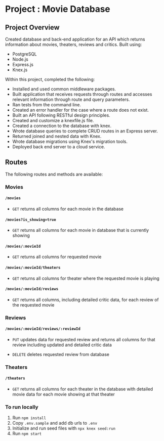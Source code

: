 # Project : Movie Database

## Project Overview

Created database and back-end application for an API which returns information about movies, theaters, reviews and critics.
Built using:

- PostgreSQL
- Node.js
- Express.js
- Knex.js

Within this project, completed the following:

- Installed and used common middleware packages.
- Built application that receives requests through routes and accesses relevant information through route and query parameters.
- Ran tests from the command line.
- Created an error handler for the case where a route does not exist.
- Built an API following RESTful design principles.
- Created and customize a knexfile.js file.
- Created a connection to the database with knex.
- Wrote database queries to complete CRUD routes in an Express server.
- Returned joined and nested data with Knex.
- Wrote database migrations using Knex's migration tools.
- Deployed back end server to a cloud service.

## Routes

The following routes and methods are available:

### Movies

#### `/movies`

- `GET` returns all columns for each movie in the database

#### `/movies?is_showing=true`

- `GET` returns all columns for each movie in database that is currently showing

#### `/movies/:movieId`

- `GET` returns all columns for requested movie

#### `/movies/:movieId/theaters`

- `GET` returns all columns for theater where the requested movie is playing

#### `/movies/:movieId/reviews`

- `GET` returns all columns, including detailed critic data, for each review of the requested movie

### Reviews

#### `/movies/:movieId/reviews/:reviewId`

- `PUT` updates data for requested review and returns all columns for that review including updated and detailed critic data

* `DELETE` deletes requested review from database

### Theaters

#### `/theaters`

- `GET` returns all columns for each theater in the database with detailed movie data for each movie showing at that theater

### To run locally

1. Run `npm install`
2. Copy `.env.sample` and add db urls to `.env`
3. Initialize and run seed files with `npx knex seed:run`
4. Run `npm start`
